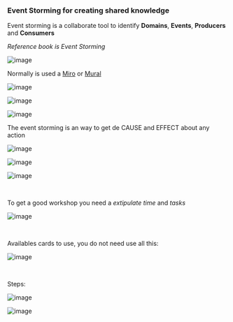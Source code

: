 ### Event Storming for creating shared knowledge

Event storming is a collaborate tool to identify **Domains**, **Events**, **Producers** and **Consumers**


_Reference book is Event Storming_

![image](https://user-images.githubusercontent.com/12099889/145877912-288caab8-f68c-4665-a80a-ce59b5ba0c03.png)


Normally is used a [Miro](https://miro.com/) or [Mural](https://www.mural.co/)

![image](https://user-images.githubusercontent.com/12099889/145877466-6f7d0093-5354-4f61-befe-ca4425eedd33.png)

![image](https://user-images.githubusercontent.com/12099889/145877493-e321b5c5-fdaa-4781-b327-abe847e1ac88.png)

![image](https://user-images.githubusercontent.com/12099889/145877507-a0d34fbe-3e74-419b-91c1-9e759ec76916.png)



The event storming is an way to get de CAUSE and EFFECT about any action

![image](https://user-images.githubusercontent.com/12099889/145878893-b2492234-a1aa-4a56-950d-c025cc6a4932.png)

![image](https://user-images.githubusercontent.com/12099889/145878929-1219cba5-264e-4395-b54d-f82d4310df62.png)

![image](https://user-images.githubusercontent.com/12099889/145878874-39a092c7-c115-421f-936c-8e1f8e428394.png)

<br>

To get a good workshop you need a _extipulate time_ and _tasks_

![image](https://user-images.githubusercontent.com/12099889/145879468-b6c04522-72f6-44d2-8637-29ef1e9175ad.png)

<br>

Availables cards to use, you do not need use all this:

![image](https://user-images.githubusercontent.com/12099889/145880209-efb22af3-135f-46a1-91b6-0351237f7173.png)

<br>

Steps:

![image](https://user-images.githubusercontent.com/12099889/145880238-12f06ac5-e79e-4fe6-bee0-21d6f41b0670.png)

![image](https://user-images.githubusercontent.com/12099889/145880261-10cd4237-2cf9-41f1-bced-adee745099a2.png)






